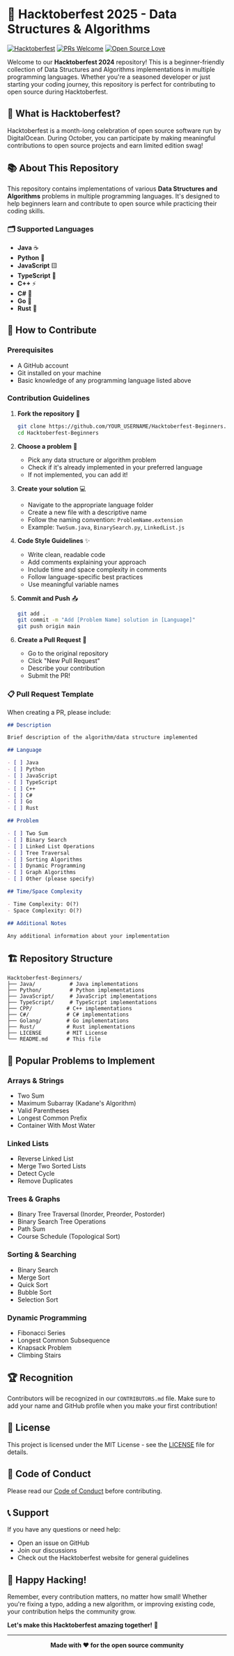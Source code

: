# 🎉 Hacktoberfest 2025 - Data Structures & Algorithms

[![Hacktoberfest](https://img.shields.io/badge/Hacktoberfest-2024-orange.svg)](https://hacktoberfest.digitalocean.com/)
[![PRs Welcome](https://img.shields.io/badge/PRs-welcome-brightgreen.svg)](http://makeapullrequest.com)
[![Open Source Love](https://badges.frapsoft.com/os/v1/open-source.svg?v=103)](https://github.com/ellerbrock/open-source-badges/)

Welcome to our **Hacktoberfest 2024** repository! This is a beginner-friendly collection of Data Structures and Algorithms implementations in multiple programming languages. Whether you're a seasoned developer or just starting your coding journey, this repository is perfect for contributing to open source during Hacktoberfest.

## 🎯 What is Hacktoberfest?

Hacktoberfest is a month-long celebration of open source software run by DigitalOcean. During October, you can participate by making meaningful contributions to open source projects and earn limited edition swag!

## 📚 About This Repository

This repository contains implementations of various **Data Structures and Algorithms** problems in multiple programming languages. It's designed to help beginners learn and contribute to open source while practicing their coding skills.

### 🗂️ Supported Languages

- **Java** ☕
- **Python** 🐍
- **JavaScript** 🟨
- **TypeScript** 🔷
- **C++** ⚡
- **C#** 🔵
- **Go** 🐹
- **Rust** 🦀

## 🚀 How to Contribute

### Prerequisites

- A GitHub account
- Git installed on your machine
- Basic knowledge of any programming language listed above

### Contribution Guidelines

1. **Fork the repository** 🍴

   ```bash
   git clone https://github.com/YOUR_USERNAME/Hacktoberfest-Beginners.git
   cd Hacktoberfest-Beginners
   ```

2. **Choose a problem** 📝

   - Pick any data structure or algorithm problem
   - Check if it's already implemented in your preferred language
   - If not implemented, you can add it!

3. **Create your solution** 💻

   - Navigate to the appropriate language folder
   - Create a new file with a descriptive name
   - Follow the naming convention: `ProblemName.extension`
   - Example: `TwoSum.java`, `BinarySearch.py`, `LinkedList.js`

4. **Code Style Guidelines** ✨

   - Write clean, readable code
   - Add comments explaining your approach
   - Include time and space complexity in comments
   - Follow language-specific best practices
   - Use meaningful variable names

5. **Commit and Push** 📤

   ```bash
   git add .
   git commit -m "Add [Problem Name] solution in [Language]"
   git push origin main
   ```

6. **Create a Pull Request** 🔄
   - Go to the original repository
   - Click "New Pull Request"
   - Describe your contribution
   - Submit the PR!

### 📋 Pull Request Template

When creating a PR, please include:

```markdown
## Description

Brief description of the algorithm/data structure implemented

## Language

- [ ] Java
- [ ] Python
- [ ] JavaScript
- [ ] TypeScript
- [ ] C++
- [ ] C#
- [ ] Go
- [ ] Rust

## Problem

- [ ] Two Sum
- [ ] Binary Search
- [ ] Linked List Operations
- [ ] Tree Traversal
- [ ] Sorting Algorithms
- [ ] Dynamic Programming
- [ ] Graph Algorithms
- [ ] Other (please specify)

## Time/Space Complexity

- Time Complexity: O(?)
- Space Complexity: O(?)

## Additional Notes

Any additional information about your implementation
```

## 🏗️ Repository Structure

```
Hacktoberfest-Beginners/
├── Java/           # Java implementations
├── Python/         # Python implementations
├── JavaScript/     # JavaScript implementations
├── TypeScript/     # TypeScript implementations
├── CPP/           # C++ implementations
├── C#/            # C# implementations
├── Golang/        # Go implementations
├── Rust/          # Rust implementations
├── LICENSE        # MIT License
└── README.md      # This file
```

## 🎯 Popular Problems to Implement

### Arrays & Strings

- Two Sum
- Maximum Subarray (Kadane's Algorithm)
- Valid Parentheses
- Longest Common Prefix
- Container With Most Water

### Linked Lists

- Reverse Linked List
- Merge Two Sorted Lists
- Detect Cycle
- Remove Duplicates

### Trees & Graphs

- Binary Tree Traversal (Inorder, Preorder, Postorder)
- Binary Search Tree Operations
- Path Sum
- Course Schedule (Topological Sort)

### Sorting & Searching

- Binary Search
- Merge Sort
- Quick Sort
- Bubble Sort
- Selection Sort

### Dynamic Programming

- Fibonacci Series
- Longest Common Subsequence
- Knapsack Problem
- Climbing Stairs

## 🏆 Recognition

Contributors will be recognized in our `CONTRIBUTORS.md` file. Make sure to add your name and GitHub profile when you make your first contribution!

## 📝 License

This project is licensed under the MIT License - see the [LICENSE](LICENSE) file for details.

## 🤝 Code of Conduct

Please read our [Code of Conduct](CODE_OF_CONDUCT.md) before contributing.

## 📞 Support

If you have any questions or need help:

- Open an issue on GitHub
- Join our discussions
- Check out the Hacktoberfest website for general guidelines

## 🎉 Happy Hacking!

Remember, every contribution matters, no matter how small! Whether you're fixing a typo, adding a new algorithm, or improving existing code, your contribution helps the community grow.

**Let's make this Hacktoberfest amazing together!** 🚀

---

<div align="center">
  <strong>Made with ❤️ for the open source community</strong>
</div>
